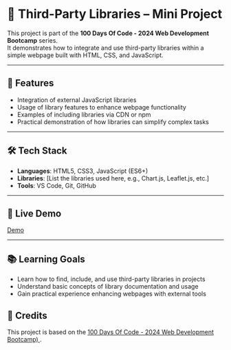 # 🔗 Third-Party Libraries – Mini Project

This project is part of the **100 Days Of Code - 2024 Web Development Bootcamp** series.  
It demonstrates how to integrate and use third-party libraries within a simple webpage built with HTML, CSS, and JavaScript.

---

## 📌 Features

- Integration of external JavaScript libraries
- Usage of library features to enhance webpage functionality
- Examples of including libraries via CDN or npm
- Practical demonstration of how libraries can simplify complex tasks

---

## 🛠️ Tech Stack

- **Languages**: HTML5, CSS3, JavaScript (ES6+)
- **Libraries**: [List the libraries used here, e.g., Chart.js, Leaflet.js, etc.]
- **Tools**: VS Code, Git, GitHub

---

## 🚀 Live Demo

[Demo](https://flavia3107.github.io/web-development-basics-libraries/parallax.html)

---

## 📚 Learning Goals

- Learn how to find, include, and use third-party libraries in projects
- Understand basic concepts of library documentation and usage
- Gain practical experience enhancing webpages with external tools


## 📖 Credits
This project is based on the [100 Days Of Code - 2024 Web Development Bootcamp)
](https://www.udemy.com/course/100-days-of-code-web-development-bootcamp/).
